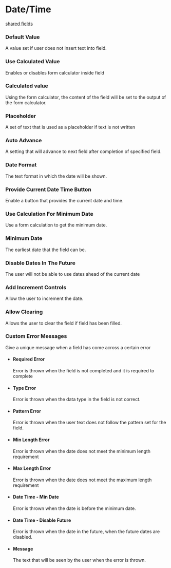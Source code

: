 # Date/Time
[shared fields](/shared-inspector-components.md ':include')
### Default Value
A value set if user does not insert text into field.
### Use Calculated Value
Enables or disables form calculator inside field
### Calculated value
Using the form calculator, the content of the field will be set to the output of the form calculator.
### Placeholder
A set of text that is used as a placeholder if text is not written
### Auto Advance
A setting that will advance to next field after completion of specified field.
### Date Format
The text format in which the date will be shown.
### Provide Current Date Time Button
Enable a button that provides the current date and time.
### Use Calculation For Minimum Date
Use a form calculation to get the minimum date.
### Minimum Date
The earliest date that the field can be.
### Disable Dates In The Future
The user will not be able to use dates ahead of the current date
### Add Increment Controls
Allow the user to increment the date.
### Allow Clearing 
Allows the user to clear the field if field has been filled.
### Custom Error Messages
Give a unique message when a field has come across a certain error
- #### Required Error
	Error is thrown when the field is not completed and it is required to complete
- #### Type Error
	Error is thrown when the data type in the field is not correct.
- #### Pattern Error
	Error is thrown when the user text does not follow the pattern set for the field.
- #### Min Length Error
	Error is thrown when the date does not meet the minimum length requirement
- #### Max Length Error
	Error is thrown when the date does not meet the maximum length requirement
- #### Date Time - Min Date
	Error is thrown when the date is before the minimum date.
- #### Date Time - Disable Future
	Error is thrown when the date in the future, when the future dates are disabled.
- #### Message
	The text that will be seen by the user when the error is thrown.


